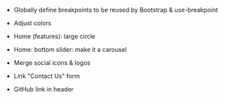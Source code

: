 * Globally define breakpoints to be reused by Bootstrap & use-breakpoint
* Adjust colors

* Home (features): large circle
* Home: bottom slider: make it a carousel
* Merge social icons & logos

* Link "Contact Us" form
* GitHub link in header